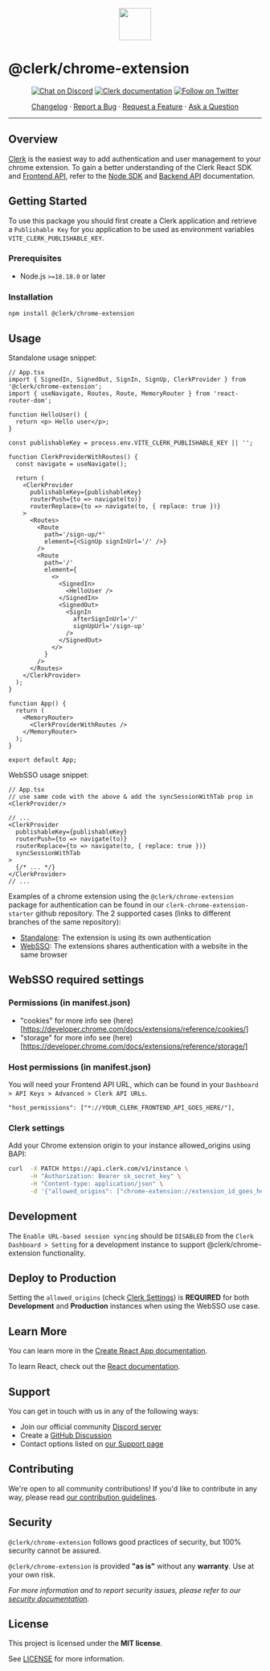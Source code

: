 <p align="center">
  <a href="https://clerk.com?utm_source=github&utm_medium=clerk_chrome_extension" target="_blank" rel="noopener noreferrer">
    <picture>
      <source media="(prefers-color-scheme: dark)" srcset="https://images.clerk.com/static/logo-dark-mode-400x400.png">
      <img src="https://images.clerk.com/static/logo-light-mode-400x400.png" height="64">
    </picture>
  </a>
  <br />
</p>

# @clerk/chrome-extension

<div align="center">

[![Chat on Discord](https://img.shields.io/discord/856971667393609759.svg?logo=discord)](https://clerk.com/discord)
[![Clerk documentation](https://img.shields.io/badge/documentation-clerk-green.svg)](https://clerk.com/docs?utm_source=github&utm_medium=clerk_chrome_extension)
[![Follow on Twitter](https://img.shields.io/twitter/follow/ClerkDev?style=social)](https://twitter.com/intent/follow?screen_name=ClerkDev)

[Changelog](https://github.com/clerk/javascript/blob/main/packages/chrome-extension/CHANGELOG.md)
·
[Report a Bug](https://github.com/clerk/javascript/issues/new?assignees=&labels=needs-triage&projects=&template=BUG_REPORT.yml)
·
[Request a Feature](https://github.com/clerk/javascript/issues/new?assignees=&labels=feature-request&projects=&template=FEATURE_REQUEST.yml)
·
[Ask a Question](https://github.com/clerk/javascript/discussions)

</div>

---

## Overview

[Clerk](https://clerk.com?utm_source=github&utm_medium=clerk_chrome_extension) is the easiest way to add authentication and user management to your chrome extension. To gain a better understanding of the Clerk React SDK and [Frontend API](https://reference.clerk.com/reference/frontend-api-reference), refer to
the <a href="https://clerk.com/docs/reference/node/getting-started?utm_source=github&utm_medium=clerk_chrome_extension" target="_blank">Node SDK</a> and <a href="https://clerk.com/docs/reference/backend-api" target="_blank">Backend API</a> documentation.

## Getting Started

To use this package you should first create a Clerk application and retrieve a `Publishable Key` for you application to be used as environment variables `VITE_CLERK_PUBLISHABLE_KEY`.

### Prerequisites

- Node.js `>=18.18.0` or later

### Installation

```shell
npm install @clerk/chrome-extension
```

## Usage

Standalone usage snippet:

```tsx
// App.tsx
import { SignedIn, SignedOut, SignIn, SignUp, ClerkProvider } from '@clerk/chrome-extension';
import { useNavigate, Routes, Route, MemoryRouter } from 'react-router-dom';

function HelloUser() {
  return <p> Hello user</p>;
}

const publishableKey = process.env.VITE_CLERK_PUBLISHABLE_KEY || '';

function ClerkProviderWithRoutes() {
  const navigate = useNavigate();

  return (
    <ClerkProvider
      publishableKey={publishableKey}
      routerPush={to => navigate(to)}
      routerReplace={to => navigate(to, { replace: true })}
    >
      <Routes>
        <Route
          path='/sign-up/*'
          element={<SignUp signInUrl='/' />}
        />
        <Route
          path='/'
          element={
            <>
              <SignedIn>
                <HelloUser />
              </SignedIn>
              <SignedOut>
                <SignIn
                  afterSignInUrl='/'
                  signUpUrl='/sign-up'
                />
              </SignedOut>
            </>
          }
        />
      </Routes>
    </ClerkProvider>
  );
}

function App() {
  return (
    <MemoryRouter>
      <ClerkProviderWithRoutes />
    </MemoryRouter>
  );
}

export default App;
```

WebSSO usage snippet:

```tsx
// App.tsx
// use same code with the above & add the syncSessionWithTab prop in <ClerkProvider/>

// ...
<ClerkProvider
  publishableKey={publishableKey}
  routerPush={to => navigate(to)}
  routerReplace={to => navigate(to, { replace: true })}
  syncSessionWithTab
>
  {/* ... */}
</ClerkProvider>
// ...
```

Examples of a chrome extension using the `@clerk/chrome-extension` package for authentication
can be found in our `clerk-chrome-extension-starter` github repository.
The 2 supported cases (links to different branches of the same repository):

- [Standalone](https://github.com/clerk/clerk-chrome-extension-starter/tree/main): The extension is using its own authentication
- [WebSSO](https://github.com/clerk/clerk-chrome-extension-starter/tree/webapp_sso): The extensions shares authentication with a website in the same browser

## WebSSO required settings

### Permissions (in manifest.json)

- "cookies" for more info see (here)[https://developer.chrome.com/docs/extensions/reference/cookies/]
- "storage" for more info see (here)[https://developer.chrome.com/docs/extensions/reference/storage/]

### Host permissions (in manifest.json)

You will need your Frontend API URL, which can be found in your `Dashboard > API Keys > Advanced > Clerk API URLs`.

```
"host_permissions": ["*://YOUR_CLERK_FRONTEND_API_GOES_HERE/"],
```

<a name="clerk-settings"></a>

### Clerk settings

Add your Chrome extension origin to your instance allowed_origins using BAPI:

```bash
curl  -X PATCH https://api.clerk.com/v1/instance \
      -H "Authorization: Bearer sk_secret_key" \
      -H "Content-type: application/json" \
      -d '{"allowed_origins": ["chrome-extension://extension_id_goes_here"]}'
```

## Development

The `Enable URL-based session syncing` should be `DISABLED` from the `Clerk Dashboard > Setting` for a development instance to support @clerk/chrome-extension functionality.

## Deploy to Production

Setting the `allowed_origins` (check [Clerk Settings](#clerk-settings)) is **REQUIRED** for both **Development** and **Production** instances when using the WebSSO use case.

## Learn More

You can learn more in the [Create React App documentation](https://facebook.github.io/create-react-app/docs/getting-started).

To learn React, check out the [React documentation](https://reactjs.org/).

## Support

You can get in touch with us in any of the following ways:

- Join our official community [Discord server](https://clerk.com/discord)
- Create a [GitHub Discussion](https://github.com/clerk/javascript/discussions)
- Contact options listed on [our Support page](https://clerk.com/support?utm_source=github&utm_medium=clerk_chrome_extension)

## Contributing

We're open to all community contributions! If you'd like to contribute in any way, please read [our contribution guidelines](https://github.com/clerk/javascript/blob/main/docs/CONTRIBUTING.md).

## Security

`@clerk/chrome-extension` follows good practices of security, but 100% security cannot be assured.

`@clerk/chrome-extension` is provided **"as is"** without any **warranty**. Use at your own risk.

_For more information and to report security issues, please refer to our [security documentation](https://github.com/clerk/javascript/blob/main/docs/SECURITY.md)._

## License

This project is licensed under the **MIT license**.

See [LICENSE](https://github.com/clerk/javascript/blob/main/packages/chrome-extension/LICENSE) for more information.
